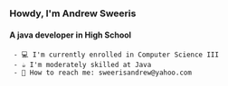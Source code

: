 ### Howdy, I'm Andrew Sweeris
#### A java developer in High School

```
 - 💻 I'm currently enrolled in Computer Science III
 - ☕ I'm moderately skilled at Java
 - 📧 How to reach me: sweerisandrew@yahoo.com
```
